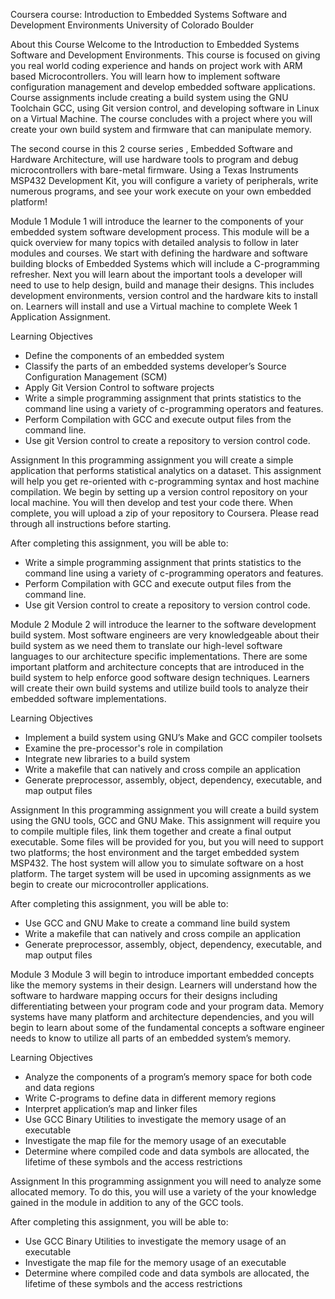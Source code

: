 Coursera course: Introduction to Embedded Systems Software and Development Environments
University of Colorado Boulder

About this Course
Welcome to the Introduction to Embedded Systems Software and Development Environments. This course is focused on giving you real world coding experience and hands on project work with ARM based Microcontrollers. You will learn how to implement software configuration management and develop embedded software applications. Course assignments include creating a build system using the GNU Toolchain GCC, using Git version control, and developing software in Linux on a Virtual Machine. The course concludes with a project where you will create your own build system and firmware that can manipulate memory.

The second course in this 2 course series , Embedded Software and Hardware Architecture,  will use hardware tools to program and debug microcontrollers with bare-metal firmware. Using a Texas Instruments MSP432 Development Kit, you will configure a variety of peripherals, write numerous programs, and see your work execute on your own embedded platform!

Module 1
Module 1 will introduce the learner to the components of your embedded system software development process. This module will be a quick overview for many topics with detailed analysis to follow in later modules and courses. We start with defining the hardware and software building blocks of Embedded Systems which will include a C-programming refresher. Next you will learn about the important tools a developer will need to use to help design, build and manage their designs. This includes development environments, version control and the hardware kits to install on. Learners will install and use a Virtual machine to complete Week 1 Application Assignment.

Learning Objectives
- Define the components of an embedded system
- Classify the parts of an embedded systems developer’s Source Configuration Management (SCM)
- Apply Git Version Control to software projects
- Write a simple programming assignment that prints statistics to the command line using a variety of c-programming operators and features.
- Perform Compilation with GCC and execute output files from the command line.
- Use git Version control to create a repository to version control code.

Assignment
In this programming assignment you will create a simple application that performs statistical analytics on a dataset. This assignment will help you get re-oriented with c-programming syntax and host machine compilation. We begin by setting up a version control repository on your local machine. You will then develop and test your code there. When complete, you will upload a zip of your repository to Coursera. Please read through all instructions before starting.

After completing this assignment, you will be able to:
- Write a simple programming assignment that prints statistics to the command line using a variety of c-programming operators and features.
- Perform Compilation with GCC and execute output files from the command line.
- Use git Version control to create a repository to version control code.

Module 2
Module 2 will introduce the learner to the software development build system. Most software engineers are very knowledgeable about their build system as we need them to translate our high-level software languages to our architecture specific implementations. There are some important platform and architecture concepts that are introduced in the build system to help enforce good software design techniques. Learners will create their own build systems and utilize build tools to analyze their embedded software implementations.

Learning Objectives
- Implement a build system using GNU’s Make and GCC compiler toolsets
- Examine the pre-processor's role in compilation
- Integrate new libraries to a build system
- Write a makefile that can natively and cross compile an application
- Generate preprocessor, assembly, object, dependency, executable, and map output files

Assignment
In this programming assignment you will create a build system using the GNU tools, GCC and GNU Make. This assignment will require you to compile multiple files, link them together and create a final output executable. Some files will be provided for you, but you will need to support two platforms; the host environment and the target embedded system MSP432. The host system will allow you to simulate software on a host platform. The target system will be used in upcoming assignments as we begin to create our microcontroller applications.

After completing this assignment, you will be able to:
- Use GCC and GNU Make to create a command line build system
- Write a makefile that can natively and cross compile an application
- Generate preprocessor, assembly, object, dependency, executable, and map output files

Module 3
Module 3 will begin to introduce important embedded concepts like the memory systems in their design. Learners will understand how the software to hardware mapping occurs for their designs including differentiating between your program code and your program data. Memory systems have many platform and architecture dependencies, and you will begin to learn about some of the fundamental concepts a software engineer needs to know to utilize all parts of an embedded system’s memory.

Learning Objectives
- Analyze the components of a program’s memory space for both code and data regions
- Write C-programs to define data in different memory regions
- Interpret application’s map and linker files
- Use GCC Binary Utilities to investigate the memory usage of an executable
- Investigate the map file for the memory usage of an executable
- Determine where compiled code and data symbols are allocated, the lifetime of these symbols and the access restrictions

Assignment
In this programming assignment you will need to analyze some allocated memory. To do this, you will use a variety of the your knowledge gained in the module in addition to any of the GCC tools.

After completing this assignment, you will be able to:
- Use GCC Binary Utilities to investigate the memory usage of an executable
- Investigate the map file for the memory usage of an executable
- Determine where compiled code and data symbols are allocated, the lifetime of these symbols and the access restrictions
